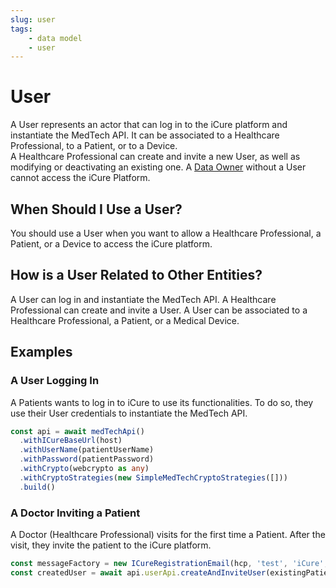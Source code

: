 ```yaml
---
slug: user
tags:
    - data model
    - user
---
```

# User

A User represents an actor that can log in to the iCure platform and instantiate the MedTech API. It can be associated 
to a Healthcare Professional, to a Patient, or to a Device.  
A Healthcare Professional can create and invite a new User, as well as modifying or deactivating an existing one.
A [Data Owner](/sdks/glossary#data-owner) without a User cannot access the iCure Platform.

## When Should I Use a User?

You should use a User when you want to allow a Healthcare Professional, a Patient, or a Device to access the iCure 
platform.

## How is a User Related to Other Entities?

A User can log in and instantiate the MedTech API.
A Healthcare Professional can create and invite a User.
A User can be associated to a Healthcare Professional, a Patient, or a Medical Device.

## Examples

### A User Logging In

A Patients wants to log in to iCure to use its functionalities. To do so, they use their User credentials to instantiate
the MedTech API.

<!-- file://code-samples/explanation/patient-creates-data-sample/index.mts snippet:patient logs in-->
```typescript
const api = await medTechApi()
  .withICureBaseUrl(host)
  .withUserName(patientUserName)
  .withPassword(patientPassword)
  .withCrypto(webcrypto as any)
  .withCryptoStrategies(new SimpleMedTechCryptoStrategies([]))
  .build()
```

### A Doctor Inviting a Patient

A Doctor (Healthcare Professional) visits for the first time a Patient. After the visit, they invite the patient 
to the iCure platform.

<!-- file://code-samples/explanation/doctor-invites-a-patient/index.mts snippet:doctor invites user-->
```typescript
const messageFactory = new ICureRegistrationEmail(hcp, 'test', 'iCure', existingPatient)
const createdUser = await api.userApi.createAndInviteUser(existingPatient, messageFactory)
```
